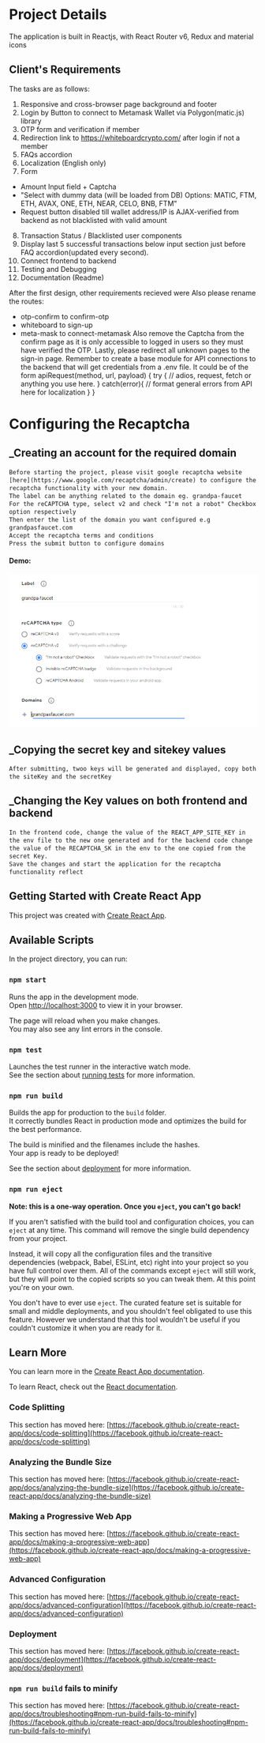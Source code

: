 # Project Details

The application is built in Reactjs, with React Router v6, Redux and material icons

## Client's Requirements

The tasks are as follows:

1. Responsive and cross-browser page background and footer
2. Login by Button to connect to Metamask Wallet via Polygon(matic.js) library
3. OTP form and verification if member
4. Redirection link to https://whiteboardcrypto.com/ after login if not a member
5. FAQs accordion
6. Localization (English only)
7. Form

- Amount Input field + Captcha
- "Select with dummy data (will be loaded from DB)
  Options: MATIC, FTM, ETH, AVAX, ONE, ETH, NEAR, CELO, BNB, FTM"
- Request button disabled till wallet address/IP is AJAX-verified from backend as not blacklisted with valid amount

8. Transaction Status / Blacklisted user components
9. Display last 5 successful transactions below input section just before FAQ accordion(updated every second).
10. Connect frontend to backend
11. Testing and Debugging
12. Documentation (Readme)

After the first design, other requirements recieved were
Also please rename the routes:

- otp-confirm to confirm-otp
- whiteboard to sign-up
- meta-mask to connect-metamask
  Also remove the Captcha from the confirm page as it is only accessible to logged in users so they must have verified the OTP.
  Lastly, please redirect all unknown pages to the sign-in page.
  Remember to create a base module for API connections to the backend that will get credentials from a .env file.
  It could be of the form
  apiRequest(method, url, payload) {
  try {
  // adios, request, fetch or anything you use here.
  }
  catch(error){
  // format general errors from API here for localization
  }
  }

# Configuring the Recaptcha

## \_Creating an account for the required domain

    Before starting the project, please visit google recaptcha website [here](https://www.google.com/recaptcha/admin/create) to configure the recaptcha functionality with your new domain.
    The label can be anything related to the domain eg. grandpa-faucet
    For the reCAPTCHA type, select v2 and check "I'm not a robot" Checkbox option respectively
    Then enter the list of the domain you want configured e.g grandpasfaucet.com
    Accept the recaptcha terms and conditions
    Press the submit button to configure domains
#### Demo:
![](./src/assets/images/recaptcha.PNG?raw=true "demo1")

## \_Copying the secret key and sitekey values
    After submitting, twoo keys will be generated and displayed, copy both the siteKey and the secretKey

## \_Changing the Key values on both frontend and backend
    In the frontend code, change the value of the REACT_APP_SITE_KEY in the env file to the new one generated and for the backend code change the value of the RECAPTCHA_SK in the env to the one copied from the secret Key. 
    Save the changes and start the application for the recaptcha functionality reflect

## Getting Started with Create React App

This project was created with [Create React App](https://github.com/facebook/create-react-app).

## Available Scripts

In the project directory, you can run:

### `npm start`

Runs the app in the development mode.\
Open [http://localhost:3000](http://localhost:3000) to view it in your browser.

The page will reload when you make changes.\
You may also see any lint errors in the console.

### `npm test`

Launches the test runner in the interactive watch mode.\
See the section about [running tests](https://facebook.github.io/create-react-app/docs/running-tests) for more information.

### `npm run build`

Builds the app for production to the `build` folder.\
It correctly bundles React in production mode and optimizes the build for the best performance.

The build is minified and the filenames include the hashes.\
Your app is ready to be deployed!

See the section about [deployment](https://facebook.github.io/create-react-app/docs/deployment) for more information.

### `npm run eject`

**Note: this is a one-way operation. Once you `eject`, you can't go back!**

If you aren't satisfied with the build tool and configuration choices, you can `eject` at any time. This command will remove the single build dependency from your project.

Instead, it will copy all the configuration files and the transitive dependencies (webpack, Babel, ESLint, etc) right into your project so you have full control over them. All of the commands except `eject` will still work, but they will point to the copied scripts so you can tweak them. At this point you're on your own.

You don't have to ever use `eject`. The curated feature set is suitable for small and middle deployments, and you shouldn't feel obligated to use this feature. However we understand that this tool wouldn't be useful if you couldn't customize it when you are ready for it.

## Learn More

You can learn more in the [Create React App documentation](https://facebook.github.io/create-react-app/docs/getting-started).

To learn React, check out the [React documentation](https://reactjs.org/).

### Code Splitting

This section has moved here: [https://facebook.github.io/create-react-app/docs/code-splitting](https://facebook.github.io/create-react-app/docs/code-splitting)

### Analyzing the Bundle Size

This section has moved here: [https://facebook.github.io/create-react-app/docs/analyzing-the-bundle-size](https://facebook.github.io/create-react-app/docs/analyzing-the-bundle-size)

### Making a Progressive Web App

This section has moved here: [https://facebook.github.io/create-react-app/docs/making-a-progressive-web-app](https://facebook.github.io/create-react-app/docs/making-a-progressive-web-app)

### Advanced Configuration

This section has moved here: [https://facebook.github.io/create-react-app/docs/advanced-configuration](https://facebook.github.io/create-react-app/docs/advanced-configuration)

### Deployment

This section has moved here: [https://facebook.github.io/create-react-app/docs/deployment](https://facebook.github.io/create-react-app/docs/deployment)

### `npm run build` fails to minify

This section has moved here: [https://facebook.github.io/create-react-app/docs/troubleshooting#npm-run-build-fails-to-minify](https://facebook.github.io/create-react-app/docs/troubleshooting#npm-run-build-fails-to-minify)
